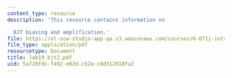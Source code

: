 ```yaml
---
content_type: resource
description: 'This resource contains information on

  BJT biasing and amplification.'
file: https://ol-ocw-studio-app-qa.s3.amazonaws.com/courses/6-071j-introduction-to-electronics-signals-and-measurement-spring-2006/5a728fdcf492e82dc52ac8d312918fa2_lab19_bjt2.pdf
file_type: application/pdf
resourcetype: Document
title: lab19_bjt2.pdf
uid: 5a728fdc-f492-e82d-c52a-c8d312918fa2
---
```

